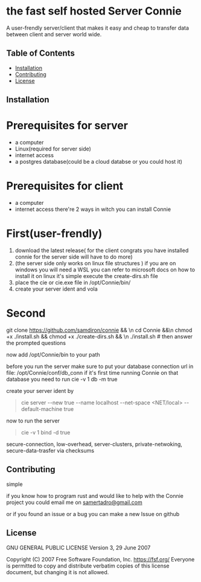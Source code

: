 # the fast self hosted Server Connie

A user-frendly server/client that makes it easy and cheap to transfer data between client and server world wide.

## Table of Contents
- [Installation](#installation)
- [Contributing](#contributing)
- [License](#license)





## Installation

# Prerequisites for server 
- a computer
- Linux(required for server side)
- internet access
- a postgres database(could be a cloud databse or you could host it)

# Prerequisites for client 
- a computer
- internet access 
there're 2 ways in witch you can install Connie

# First(user-frendly)
1. download the latest release( for the client congrats you have installed connie for the server side will have to do more)
2. (the server side only works on linux file structures ) if you are on windows you will need a WSL you can refer to microsoft docs on how to install it on linux it's simple execute the create-dirs.sh file
3. place the cie or cie.exe file in /opt/Connie/bin/
4. create your server ident and vola

# Second
 git clone https://github.com/samdiron/connie && \n
 cd Connie &&\n
 chmod +x ./install.sh && chmod +x ./create-dirs.sh && \n
 ./install.sh # then answer the prompted questions

 now add /opt/Connie/bin to your path
 

before you run the server make sure to put your database connection url in file: /opt/Connie/conf/db_conn
if it's first time running Connie on that database you need to run cie -v 1 db -m true 

create your server ident by 
> cie server --new true --name localhost --net-space <NET/local>  --default-machine true

now to run the server 
> cie -v 1 bind -d true 

secure-connection, low-overhead, server-clusters, private-netwoking, secure-data-trasfer via checksums  


## Contributing

simple 

if you know how to program rust and would like to help with the Connie project 
you could email me on samertadro@gmail.com

or if you found an issue or a bug you can make a new Issue on github


## License

GNU GENERAL PUBLIC LICENSE
                       Version 3, 29 June 2007

 Copyright (C) 2007 Free Software Foundation, Inc. <https://fsf.org/>
 Everyone is permitted to copy and distribute verbatim copies
 of this license document, but changing it is not allowed.
